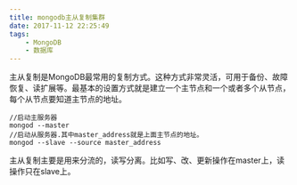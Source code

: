 ```yaml
---
title: mongodb主从复制集群
date: 2017-11-12 22:25:49
tags:
	- MongoDB
	- 数据库
---
```


主从复制是MongoDB最常用的复制方式。这种方式非常灵活，可用于备份、故障恢复、读扩展等。最基本的设置方式就是建立一个主节点和一个或者多个从节点，每个从节点要知道主节点的地址。
	
	//启动主服务器
	mongod --master
	//启动从服务器.其中master_address就是上面主节点的地址。
	mongod --slave --source master_address

主从复制主要是用来分流的，读写分离。比如写、改、更新操作在master上，读操作只在slave上。
